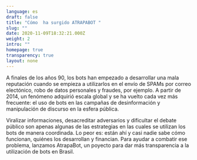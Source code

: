 ```yaml
---
language: es
draft: false
title: "Cómo  ha surgido ATRAPABOT "
slug: ""
date: 2020-11-09T18:32:21.000Z
weight: 2
intro: ""
homepage: true
transparency: true
layout: none
---
```

A finales de los años 90, los bots han empezado a desarrollar una mala reputación cuando se empieza a utilizarlos en el envío de SPAMs por correo electónico, robo de datos personales y fraudes, por ejemplo. A partir de 2014, un fenómeno adquirió escala global y se ha vuelto cada vez más frecuente: el uso de bots en las campañas de desinformación y manipulación de discurso en la esfera pública.

Viralizar informaciones, desacreditar adversarios y dificultar el debate público son apenas algunas de las estrategias en las cuales se utilizan los bots de manera coordinada. Lo peor es: están ahí y casi nadie sabe cómo funcionan, quiénes los desarrollan y financian. Para ayudar a combatir ese problema, lanzamos AtrapaBot, un poyecto para dar más transparencia a la utilización de bots en Brasil.